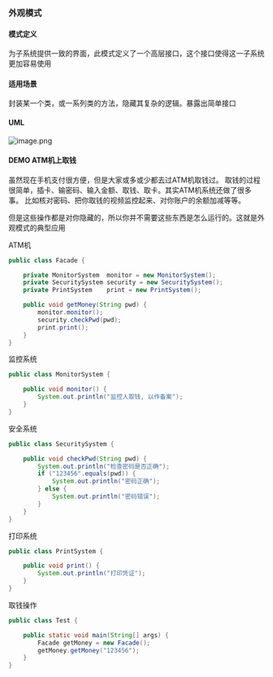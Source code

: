 ### 外观模式

#### 模式定义
为子系统提供一致的界面，此模式定义了一个高层接口，这个接口使得这一子系统更加容易使用

#### 适用场景
封装某一个类，或一系列类的方法，隐藏其复杂的逻辑。暴露出简单接口

#### UML
![image.png](http://img.masterjoy.top/20190924/8a4ca7f406bfa1123ff14dd5738fc2da.png)

#### DEMO ATM机上取钱
虽然现在手机支付很方便，但是大家或多或少都去过ATM机取钱过。
取钱的过程很简单，插卡、输密码、输入金额、取钱、取卡。其实ATM机系统还做了很多事。
比如核对密码、把你取钱的视频监控起来、对你账户的余额加减等等。

但是这些操作都是对你隐藏的，所以你并不需要这些东西是怎么运行的。这就是外观模式的典型应用

ATM机
```java
public class Facade {

    private MonitorSystem  monitor = new MonitorSystem();
    private SecuritySystem security = new SecuritySystem();
    private PrintSystem    print = new PrintSystem();

    public void getMoney(String pwd) {
        monitor.monitor();
        security.checkPwd(pwd);
        print.print();
    }
}
```
监控系统
```java
public class MonitorSystem {

    public void monitor() {
        System.out.println("监控人取钱, 以作备案");
    }
}
```
安全系统
```java
public class SecuritySystem {

    public void checkPwd(String pwd) {
        System.out.println("检查密码是否正确");
        if ("123456".equals(pwd)) {
            System.out.println("密码正确");
        } else {
            System.out.println("密码错误");
        }
    }
}
```
打印系统
```java
public class PrintSystem {

    public void print() {
        System.out.println("打印凭证");
    }
}
```
取钱操作
```java
public class Test {

    public static void main(String[] args) {
        Facade getMoney = new Facade();
        getMoney.getMoney("123456");
    }
}
```